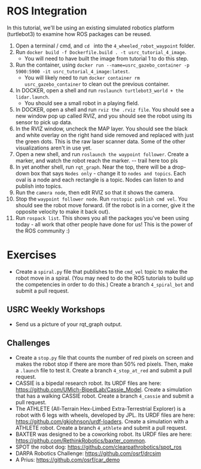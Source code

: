 # ROS Integration

In this tutorial, we'll be using an existing simulated robotics platform (turtlebot3) to examine how ROS packages can be reused.

1. Open a terminal / cmd, and `cd ` into the `4_wheeled_robot_waypoint` folder. 
3. Run `docker build -f Dockerfile.build . -t usrc_tutorial_4_image`.
    - You will need to have built the image from tutorial 1 to do this step.
4. Run the container, using `docker run --name=usrc_gazebo_container -p 5900:5900 -it usrc_tutorial_4_image:latest`.
    - You will likely need to run `docker container rm usrc_gazebo_container` to clean out the previous container.
5. In DOCKER, open a shell and run `roslaunch turtlebot3_world + the lidar.launch`.
    - You should see a small robot in a playing field. 
5. In DOCKER, open a shell and run `rviz the .rviz file`. You should see a new window pop up called RVIZ, and you should see the robot using its sensor to pick up data.
6. In the RVIZ window, uncheck the MAP layer. You should see the black and white overlay on the right hand side removed and replaced with just the green dots. This is the raw laser scanner data. Some of the other visualizations aren't in use yet.
7. Open a new shell, and run `roslaunch the waypoint follower`. Create a marker, and watch the robot reach the marker. -- trail here too pls
8. In yet another shell, run `rqt_graph`. Near the top, there will be a drop-down box that says `Nodes only` - change it to `nodes and topics`. Each oval is a node and each rectangle is a topic. Nodes can listen to and publish into topics. 
9. Run the `camera node`, then edit RVIZ so that it shows the camera.
10. Stop the `waypoint follower node`. Run `rostopic publish cmd vel`. You should see the robot move forward. (If the robot is in a corner, give it the opposite velocity to make it back out).
11. Run `rospack list`. This shows you all the packages you've been using today - all work that other people have done for us! This is the power of the ROS community :)

# Exercises
- Create a `spiral.py` file that publishes to the `cmd_vel` topic to make the robot move in a spiral. (You may need to do the ROS tutorials to build up the competencies in order to do this.)  Create a branch `4_spiral_bot` and submit a pull request.

## USRC Weekly Workshops
- Send us a picture of your rqt_graph output.

## Challenges 
- Create a `stop.py` file that counts the number of red pixels on screen and makes the robot stop if there are more than 50% red pixels. Then, make a `.launch` file to test it. Create a branch `4_stop_at_red` and submit a pull request.
- CASSIE is a bipedal research robot. Its URDF files are here: https://github.com/UMich-BipedLab/Cassie_Model. Create a simulation that has a walking CASSIE robot. Create a branch `4_cassie` and submit a pull request.
- The ATHLETE (All-Terrain Hex-Limbed Extra-Terrestrial Explorer) is a robot with 6 legs with wheels, developed by JPL. Its URDF files are here: https://github.com/gkjohnson/urdf-loaders. Create a simulation with a ATHLETE robot. Create a branch `4_athlete` and submit a pull request.
- BAXTER was designed to be a coworking robot. Its URDF files are here: https://github.com/RethinkRobotics/baxter_common. 
- SPOT the robot dog: https://github.com/clearpathrobotics/spot_ros
- DARPA Robotics Challenge: https://github.com/osrf/drcsim
- A Prius: https://github.com/osrf/car_demo